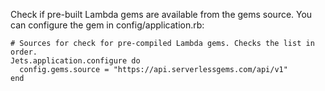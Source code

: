 Check if pre-built Lambda gems are available from the gems source. You can configure the gem in config/application.rb:

    # Sources for check for pre-compiled Lambda gems. Checks the list in order.
    Jets.application.configure do
      config.gems.source = "https://api.serverlessgems.com/api/v1"
    end
